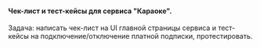 #### Чек-лист и тест-кейсы для сервиса "Караоке".
Задача: написать чек-лист на UI главной страницы сервиса и тест-кейсы на подключение/отключение платной подписки, протестировать. 
